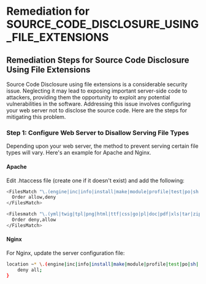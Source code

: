 # Remediation for SOURCE_CODE_DISCLOSURE_USING_FILE_EXTENSIONS

## Remediation Steps for Source Code Disclosure Using File Extensions

Source Code Disclosure using file extensions is a considerable security issue. Neglecting it may lead to exposing important server-side code to attackers, providing them the opportunity to exploit any potential vulnerabilities in the software. Addressing this issue involves configuring your web server not to disclose the source code. Here are the steps for mitigating this problem.

### Step 1: Configure Web Server to Disallow Serving File Types

Depending upon your web server, the method to prevent serving certain file types will vary. Here's an example for Apache and Nginx.

#### Apache
Edit .htaccess file (create one if it doesn't exist) and add the following:
```bash
<FilesMatch "\.(engine|inc|info|install|make|module|profile|test|po|sh|.*sql|theme|tpl(\.php)?|xtmpl)$">
  Order allow,deny
</FilesMatch>

<Filesmatch "\.(yml|twig|tpl|png|html|ttf|css|go|pl|doc|pdf|xls|tar|zip|gz|rdf|txt|xml|xsl|sql|MDB|ACCDB|ppt|odt|ods|math)$">
  Order deny,allow
</FilesMatch>
```

#### Nginx
For Nginx, update the server configuration file:
```bash
location ~* \.(engine|inc|info|install|make|module|profile|test|po|sh|.*sql|theme|tpl(\.php)?|xtmpl)$|^/(\..*|Entries.*|Repository|Root|Tag|Template)$ {
    deny all;
}
```
